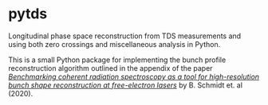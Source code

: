 # pytds
Longitudinal phase space reconstruction from TDS measurements and using both zero crossings and miscellaneous analysis in Python.

This is a small Python package for implementing the bunch profile reconstruction algorithm outlined in the appendix of the paper  [_Benchmarking coherent radiation spectroscopy as a tool for high-resolution bunch shape reconstruction at free-electron lasers_](http://www.doi.org/10.1103/PhysRevAccelBeams.23.062801) by B. Schmidt et. al (2020).
